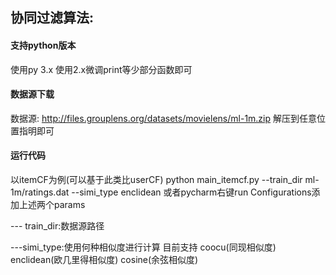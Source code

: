 协同过滤算法:
---
#### 支持python版本
使用py 3.x 使用2.x微调print等少部分函数即可

#### 数据源下载
数据源: http://files.grouplens.org/datasets/movielens/ml-1m.zip
解压到任意位置指明即可

#### 运行代码
以itemCF为例(可以基于此类比userCF)
python main_itemcf.py --train_dir ml-1m/ratings.dat --simi_type enclidean
或者pycharm右键run Configurations添加上述两个params


--- train_dir:数据源路径

---simi_type:使用何种相似度进行计算  目前支持 coocu(同现相似度) enclidean(欧几里得相似度) cosine(余弦相似度)

